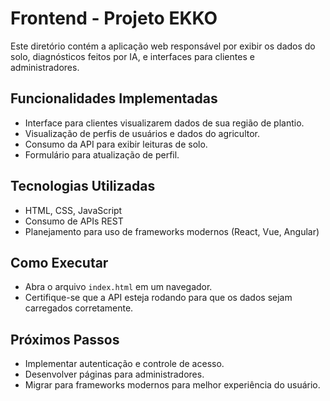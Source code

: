 # Frontend - Projeto EKKO

Este diretório contém a aplicação web responsável por exibir os dados do solo, diagnósticos feitos por IA, e interfaces para clientes e administradores.

## Funcionalidades Implementadas

- Interface para clientes visualizarem dados de sua região de plantio.
- Visualização de perfis de usuários e dados do agricultor.
- Consumo da API para exibir leituras de solo.
- Formulário para atualização de perfil.

## Tecnologias Utilizadas

- HTML, CSS, JavaScript
- Consumo de APIs REST
- Planejamento para uso de frameworks modernos (React, Vue, Angular)

## Como Executar

- Abra o arquivo `index.html` em um navegador.
- Certifique-se que a API esteja rodando para que os dados sejam carregados corretamente.

## Próximos Passos

- Implementar autenticação e controle de acesso.
- Desenvolver páginas para administradores.
- Migrar para frameworks modernos para melhor experiência do usuário.
